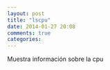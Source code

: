 ```yaml
---
layout: post
title: "lscpu"
date: 2014-01-27 20:08
comments: true
categories: 
---
```

Muestra información sobre la cpu 

